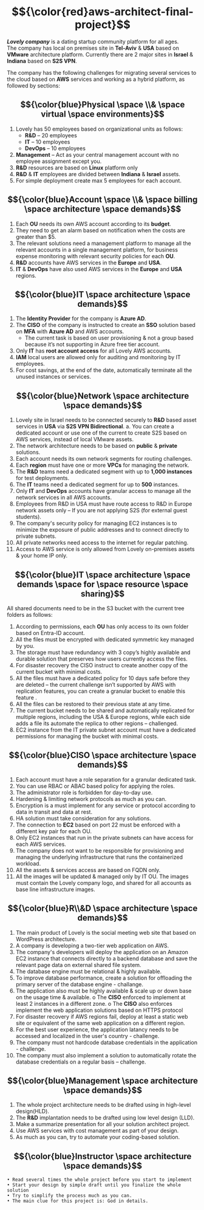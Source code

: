 # $${\color{red}aws-architect-final-project}$$

___Lovely company___ is a dating startup community platform for all ages.  
The company has local on premises site in __Tel-Aviv__ & __USA__ based on __VMware__ architecture platform.
Currently there are 2 major sites in __Israel__ & __Indiana__ based on __S2S VPN__.

The company has the following challenges for migrating several services to the cloud based
on __AWS__ services and working as a hybrid platform, as followed by sections:

## $${\color{blue}Physical \space \\& \space virtual \space environments}$$
1. Lovely has 50 employees based on organizational units as follows:
    * __R&D__ – 20 employees
    * __IT__ – 10 employees
    * __DevOps__ – 10 employees
2. __Management__ – Act as your central management account with no employee
  assignment except you.
3. __R&D__ resources are based on __Linux__ platform only
4. __R&D__ & __IT__ employees are divided between __Indiana__ & __Israel__ assets.
5. For simple deployment create max 5 employees for each account.

## $${\color{blue}Account \space \\& \space billing \space architecture \space demands}$$
1. Each __OU__ needs its own AWS account according to its __budget__.
2. They need to get an alarm based on notification when the costs are greater than $5.
3. The relevant solutions need a management platform to manage all the relevant
   accounts in a single management platform, for business expense monitoring with
   relevant security policies for each __OU__.
5. __R&D__ accounts have AWS services in the __Europe__ and __USA__.
6. __IT__ & __DevOps__ have also used AWS services in the __Europe__ and __USA__ regions.
   
## $${\color{blue}IT \space architecture \space demands}$$
1. The __Identity Provider__ for the company is __Azure AD__.
2. The __CISO__ of the company is instructed to create an __SSO__ solution based on __MFA__ with
   __Azure AD__ and AWS accounts.
   * The current task is based on user provisioning & not a group based
     because it’s not supporting in Azure free tier account.
3. Only __IT__ has __root account access__ for all Lovely AWS accounts.
4. __IAM__ local users are allowed only for auditing and monitoring by IT employees.
5. For cost savings, at the end of the date, automatically terminate all the unused
   instances or services.

## $${\color{blue}Network \space architecture \space demands}$$
1. Lovely site in Israel needs to be connected securely to __R&D__ based asset services in
   __USA__ via __S2S VPN Bidirectional__.
   a. You can create a dedicated account or use one of the current to create S2S
       based on AWS services, instead of local VMware assets.
3. The network architecture needs to be based on __public__ & __private__ solutions.
4. Each account needs its own network segments for routing challenges.
5. Each __region__ must have one or more __VPCs__ for managing the network.
6. The __R&D__ teams need a dedicated segment with up to __1,000 instances__ for test
   deployments.
7. The __IT__ teams need a dedicated segment for up to __500__ instances.
8. Only __IT__ and __DevOps__ accounts have granular access to manage all the network
   services in all AWS accounts.
9. Employees from R&D in USA must have route access to R&D in Europe network
    assets only – If you are not applying S2S (for external guest students).
11. The company's security policy for managing EC2 instances is to minimize the
    exposure of public addresses and to connect directly to private subnets.
13. All private networks need access to the internet for regular patching.
14. Access to AWS service is only allowed from Lovely on-premises assets & your home
    IP only.

## $${\color{blue}IT \space architecture \space demands \space for \space resource \space sharing}$$
All shared documents need to be in the S3 bucket with the current tree folders as
follows:

1. According to permissions, each __OU__ has only access to its own folder based on
   Entra-ID account.
3. All the files must be encrypted with dedicated symmetric key managed by you.
4. The storage must have redundancy with 3 copy’s highly available and durable
   solution that preserves how users currently access the files.
5. For disaster recovery the CISO instruct to create another copy of the current bucket
   with minimal costs.
6. All the files must have a dedicated policy for 10 days safe before they are deleted –
   the current challenge isn’t supported by AWS with replication features, you can
   create a granular bucket to enable this feature .
7. All the files can be restored to their previous state at any time.
8. The current bucket needs to be shared and automatically replicated for multiple
   regions, including the USA & Europe regions, while each side adds a file its automate
   the replica to other regions – challenged.
9. EC2 instance from the IT private subnet account must have a dedicated permissions
   for managing the bucket with minimal costs.

## $${\color{blue}CISO \space architecture \space demands}$$
1. Each account must have a role separation for a granular dedicated task.
2. You can use RBAC or ABAC based policy for applying the roles.
3. The administrator role is forbidden for day-to-day use.
4. Hardening & limiting network protocols as much as you can.
5. Encryption is a must implement for any service or protocol according to data in transit
and data at rest.
6. HA solution must take consideration for any solutions.
7. The connection to __EC2__ based on port 22 must be enforced with a different key pair for
each OU.
8. Only EC2 instances that run in the private subnets can have access for each AWS
services.
9. The company does not want to be responsible for provisioning and managing the
underlying infrastructure that runs the containerized workload.
10. All the assets & services access are based on FQDN only.
11. All the images will be updated & managed only by IT OU. The images must contain
the Lovely company logo, and shared for all accounts as base line infrastructure
images.

## $${\color{blue}R\\&D \space architecture \space demands}$$
1. The main product of Lovely is the social meeting web site that based on WordPress architecture.
2. A company is developing a two-tier web application on AWS.
3. The company's developers will deploy the application on an Amazon EC2 instance
that connects directly to a backend database and save the relevant page data on
external shared file system.
4. The database engine must be relational & highly available.
5. To improve database performance, create a solution for offloading the primary server
of the database engine - challange.
6. The application also must be highly available & scale up or down base on the usage
time & available.
o The __CISO__ enforced to implement at least 2 instances in a different zone.
o The __CISO__ also enforces implement the web application solutions based on
HTTPS protocol
7. For disaster recovery if AWS regions fail, deploy at least a static web site or
equivalent of the same web application on a different region.
8. For the best user experience, the application latancy needs to be accessed and
localized in the user's country - challenge.
9. The company must not hardcode database credentials in the application - challenge.
10. The company must also implement a solution to automatically rotate the database
credentials on a regular basis – challenge.

## $${\color{blue}Management \space architecture \space demands}$$
1. The whole project architecture needs to be drafted using in high-level design(HLD).
2. The __R&D__ implantation needs to be drafted using low level design (LLD).
3. Make a summarize presentation for all your solution architect project.
4. Use AWS services with cost management as part of your design.
5. As much as you can, try to automate your coding-based solution.

## $${\color{blue}Instructor \space architecture \space demands}$$
    • Read several times the whole project before you start to implement
    • Start your design by simple draft until you finalize the whole solution
    • Try to simplify the process much as you can.
    • The main clue for this project is: God in details.






